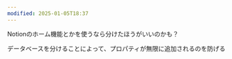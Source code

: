 ```yaml
---
modified: 2025-01-05T18:37
---
```

  

Notionのホーム機能とかを使うなら分けたほうがいいのかも？

データベースを分けることによって、プロパティが無限に追加されるのを防げる